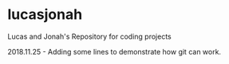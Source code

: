 # lucasjonah
Lucas and Jonah's Repository for coding projects

2018.11.25 - Adding some lines to demonstrate how git can work. 
